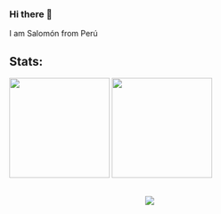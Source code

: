 ### Hi there 👋 

I am Salomón from Perú 

<h2>Stats:</h2>
<div align="row">
  <img height="180em" src="https://github-readme-stats.vercel.app/api?username=schambig&show_icons=true&theme=tokyonight">
  <img height="180em" src="https://github-readme-stats.vercel.app/api/top-langs/?username=schambig&layout=compact&theme=tokyonight">
</div>

<h2></h2>
<div align="center">
<img src="https://gpvc.arturio.dev/schambig"> 
</div>

<!--

**schambig/schambig** is a ✨ _special_ ✨ repository because its `README.md` (this file) appears on your GitHub profile.

Here are some ideas to get you started:

- 🔭 I’m currently working on ...
- 🌱 I’m currently learning ...
- 👯 I’m looking to collaborate on ...
- 🤔 I’m looking for help with ...
- 💬 Ask me about ...
- 📫 How to reach me: ...
- 😄 Pronouns: ...
- ⚡ Fun fact: ...

-->

